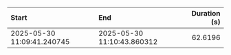 | Start                      | End                        |   Duration (s) |
|:---------------------------|:---------------------------|---------------:|
| 2025-05-30 11:09:41.240745 | 2025-05-30 11:10:43.860312 |        62.6196 |